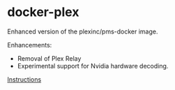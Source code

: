 # docker-plex

Enhanced version of the plexinc/pms-docker image.

Enhancements:
- Removal of Plex Relay
- Experimental support for Nvidia hardware decoding.

[Instructions](https://github.com/plexinc/pms-docker)
